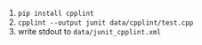 1. `pip install cpplint`
1. `cpplint --output junit data/cpplint/test.cpp`
1. write stdout to `data/junit_cpplint.xml`